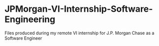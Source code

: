 # JPMorgan-VI-Internship-Software-Engineering
Files produced during my remote VI internship for J.P. Morgan Chase as a Software Engineer 
